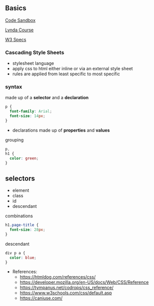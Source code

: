 ## Basics

[Code Sandbox](https://codesandbox.io/s/css-basics-dm2i1)

[Lynda Course](https://www.lynda.com/CSS-tutorials/Introduction-CSS/578096-2.html?org=bpl.org)

[W3 Specs](https://www.w3.org/Style/CSS/Overview.en.html)

### Cascading Style Sheets

- stylesheet language
- apply css to html either inline or via an external style sheet
- rules are applied from least specific to most specific

### syntax

made up of a **selector** and a **declaration**

```css
p {
  font-family: Arial;
  font-size: 14px;
}
```

- declarations made up of **properties** and **values**

grouping

```css
p,
h1 {
  color: green;
}
```

## selectors

- element
- class
- id
- descendant

combinations

```css
h1.page-title {
  font-size: 28px;
}
```

descendant

```css
div p a {
  color: blue;
}
```

- References:
  - https://htmldog.com/references/css/
  - https://developer.mozilla.org/en-US/docs/Web/CSS/Reference
  - https://tympanus.net/codrops/css_reference/
  - https://www.w3schools.com/css/default.asp
  - https://caniuse.com/
